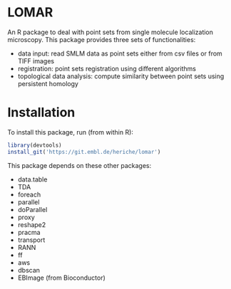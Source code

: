 # LOMAR

An R package to deal with point sets from single molecule localization microscopy.
This package provides three sets of functionalities:
  - data input: read SMLM data as point sets either from csv files or from TIFF images
  - registration: point sets registration using different algorithms
  - topological data analysis: compute similarity between point sets using persistent homology

# Installation

To install this package, run (from within R):

``` R
library(devtools)
install_git('https://git.embl.de/heriche/lomar')
```

This package depends on these other packages:
  * data.table
  * TDA
  * foreach
  * parallel
  * doParallel
  * proxy
  * reshape2
  * pracma
  * transport
  * RANN
  * ff
  * aws
  * dbscan
  * EBImage (from Bioconductor)
  

